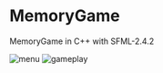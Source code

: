 # MemoryGame
MemoryGame in C++ with SFML-2.4.2

![menu](https://user-images.githubusercontent.com/17216605/27080730-74c9e772-503d-11e7-94a3-7b2a8878ecb2.png)
![gameplay](https://user-images.githubusercontent.com/17216605/27080733-777d01de-503d-11e7-8de4-ed257af294e1.png)
